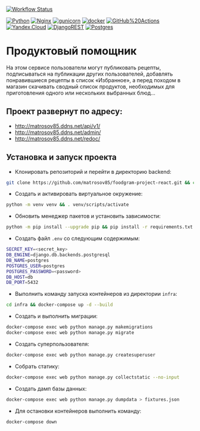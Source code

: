 [![Workflow Status](https://github.com/matrosov85/foodgram-project-react/actions/workflows/main.yml/badge.svg)](https://github.com/matrosov85/foodgram-project-react/actions/workflows/yamdb_workflow.yml)

[![Python](https://img.shields.io/badge/-Python-464646?style=flat-square&logo=Python)](https://www.python.org/)
[![Nginx](https://img.shields.io/badge/-NGINX-464646?style=flat-square&logo=NGINX)](https://nginx.org/ru/)
[![gunicorn](https://img.shields.io/badge/-gunicorn-464646?style=flat-square&logo=gunicorn)](https://gunicorn.org/)
[![docker](https://img.shields.io/badge/-Docker-464646?style=flat-square&logo=docker)](https://www.docker.com/)
[![GitHub%20Actions](https://img.shields.io/badge/-GitHub%20Actions-464646?style=flat-square&logo=GitHub%20actions)](https://github.com/features/actions)
[![Yandex.Cloud](https://img.shields.io/badge/-Yandex.Cloud-464646?style=flat-square&logo=Yandex.Cloud)](https://cloud.yandex.ru/)
[![DjangoREST](https://img.shields.io/badge/DJANGO-REST-ff1709?style=for-the-badge&logo=django&logoColor=white&color=ff1709&labelColor=gray)](https://www.django-rest-framework.org/)
[![Postgres](https://img.shields.io/badge/postgres-%23316192.svg?style=for-the-badge&logo=postgresql&logoColor=white)](https://www.postgresql.org/)


# Продуктовый помощник
На этом сервисе пользователи могут публиковать рецепты, подписываться на публикации других пользователей, добавлять понравившиеся рецепты в список «Избранное», а перед походом в магазин скачивать сводный список продуктов, необходимых для приготовления одного или нескольких выбранных блюд...

## Проект развернут по адресу:
* http://matrosov85.ddns.net/api/v1/
* http://matrosov85.ddns.net/admin/
* http://matrosov85.ddns.net/redoc/


## Установка и запуск проекта

* Клонировать репозиторий и перейти в директорию backend:
```bash
git clone https://github.com/matrosov85/foodgram-project-react.git && cd backend
```

* Создать и активировать виртуальное окружение:
```bash
python -m venv venv && . venv/scripts/activate
```

* Обновить менеджер пакетов и установить зависимости:
```bash
python -m pip install --upgrade pip && pip install -r requirements.txt
```

* Cоздать файл `.env` со следующим содержимым:
```bash
SECRET_KEY=<secret_key>
DB_ENGINE=django.db.backends.postgresql 
DB_NAME=postgres 
POSTGRES_USER=postgres 
POSTGRES_PASSWORD=<password> 
DB_HOST=db 
DB_PORT=5432 
```

* Выполнить команду запуска контейнеров из директории `infra`:
```bash
cd infra && docker-compose up -d --build
```

* Создать и выполнить миграции:
```bash
docker-compose exec web python manage.py makemigrations
docker-compose exec web python manage.py migrate
```

* Создать суперпользователя:
```bash
docker-compose exec web python manage.py createsuperuser
```

* Собрать статику:
```bash
docker-compose exec web python manage.py collectstatic --no-input
```

* Создать дамп базы данных:
```bash
docker-compose exec web python manage.py dumpdata > fixtures.json
```

* Для остановки контейнеров выполнить команду:
```bash
docker-compose down
```